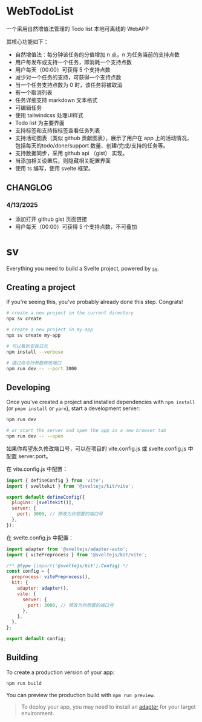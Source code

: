 # WebTodoList

一个采用自然增值法管理的 Todo list 本地可离线的 WebAPP

其核心功能如下：
* 自然增值法：每分钟该任务的分值增加 n 点，n 为任务当前的支持点数
* 用户每发布或支持一个任务，即消耗一个支持点数
* 用户每天（00:00）可获得 5 个支持点数
* 减少对一个任务的支持，可获得一个支持点数
* 当一个任务支持点数为 0 时，该任务将被取消
* 有一个取消列表
* 任务详细支持 markdown 文本格式
* 可编辑任务
* 使用 tailwindcss 处理UI样式
* Todo list 为主要界面
* 支持标签和支持按标签查看任务列表
* 支持活动图表（类似 github 贡献图表），展示了用户在 app 上的活动情况，包括每天的todo/done/support 数量、创建/完成/支持的任务等。
* 支持数据同步，采用 github api （gist） 实现。
 * 当添加相关设置后，则隐藏相关配置界面
* 使用 ts 编写，使用 svelte 框架。 

## CHANGLOG

### 4/13/2025

- 添加打开 github gist 页面链接
- 用户每天（00:00）可获得 5 个支持点数，不可叠加

# sv

Everything you need to build a Svelte project, powered by [`sv`](https://github.com/sveltejs/cli).

## Creating a project

If you're seeing this, you've probably already done this step. Congrats!

```bash
# create a new project in the current directory
npx sv create

# create a new project in my-app
npx sv create my-app

# 可以看到安装日志
npm install --verbose 

# 通过命令行参数修改端口
npm run dev -- --port 3000
```

## Developing

Once you've created a project and installed dependencies with `npm install` (or `pnpm install` or `yarn`), start a development server:

```bash
npm run dev

# or start the server and open the app in a new browser tab
npm run dev -- --open
```

如果你希望永久修改端口号，可以在项目的 vite.config.js 或 svelte.config.js 中配置 server.port。

在 vite.config.js 中配置：

```js
import { defineConfig } from 'vite';
import { sveltekit } from '@sveltejs/kit/vite';

export default defineConfig({
  plugins: [sveltekit()],
  server: {
    port: 3000, // 修改为你想要的端口号
  },
});
```

在 svelte.config.js 中配置：

```js
import adapter from '@sveltejs/adapter-auto';
import { vitePreprocess } from '@sveltejs/kit/vite';

/** @type {import('@sveltejs/kit').Config} */
const config = {
  preprocess: vitePreprocess(),
  kit: {
    adapter: adapter(),
    vite: {
      server: {
        port: 3000, // 修改为你想要的端口号
      },
    },
  },
};

export default config;
```

## Building

To create a production version of your app:

```bash
npm run build
```

You can preview the production build with `npm run preview`.

> To deploy your app, you may need to install an [adapter](https://svelte.dev/docs/kit/adapters) for your target environment.
